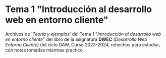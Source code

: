# Tema 1 "Introducción al desarrollo web en entorno cliente"

Archivos de '*Teoría y ejemplos*' del Tema 1 "*Introducción al desarrollo web en entorno cliente*" del libro de la asignatura **DWEC** (*Desarrollo Web Entorno Cliente*) del ciclo DAW, Curso 2023-2024, rehechos para estudiar, con notas tomadas mientras practico.

